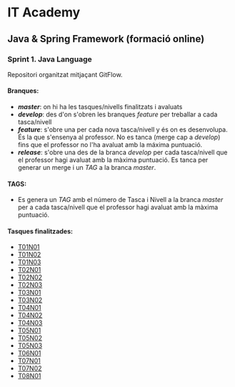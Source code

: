 # IT Academy
## Java & Spring Framework (formació online)
### Sprint 1. Java Language
Repositori organitzat mitjaçant GitFlow.

#### **Branques:**
* ***master***: on hi ha les tasques/nivells finalitzats i avaluats
* ***develop***: des d'on s'obren les branques _feature_ per treballar a cada tasca/nivell 
* ***feature***: s'obre una per cada nova tasca/nivell y és on es desenvolupa. És la que s'ensenya al professor. No es tanca (merge cap a _develop_) fins que el professor no l'ha avaluat amb la máxima puntuació.
* ***release***: s'obre una des de la branca _develop_ per cada tasca/nivell que el professor hagi avaluat amb la màxima puntuació. Es tanca per generar un merge i un _TAG_ a la branca _master_.

#### **TAGS:**
* Es genera un _TAG_ amb el número de Tasca i Nivell a la branca _master_ per a cada tasca/nivell que el professor hagi avaluat amb la màxima puntuació.

#### **Tasques finalitzades:**
* [T01N01](../master/T01N01)
* [T01N02](../master/T01N02)
* [T01N03](../master/T01N03)
* [T02N01](../master/T02N01)
* [T02N02](../master/T02N02)
* [T02N03](../master/T02N03)
* [T03N01](../master/T03N01)
* [T03N02](../master/T03N02)
* [T04N01](../master/T04N01)
* [T04N02](../master/T04N02)
* [T04N03](../master/T04N03)
* [T05N01](../master/T05N01)
* [T05N02](../master/T05N02)
* [T05N03](../master/T05N03)
* [T06N01](../master/T06N01)
* [T07N01](../master/T07N01)
* [T07N02](../master/T07N02)
* [T08N01](../master/T08N01)
